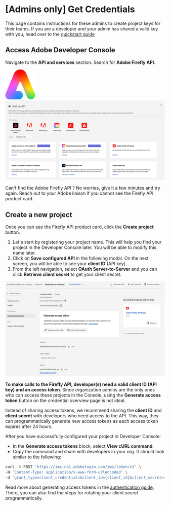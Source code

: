 # [Admins only] Get Credentials

<InlineAlert variant="warning" slots="text" />

This page contains instructions for these admins to create project keys for their teams. If you are a developer and your admin has shared a valid key with you, head over to the [quickstart guide](../index.md)

## Access Adobe Developer Console

Navigate to the __API and services__ section. Search for __Adobe Firefly API__.

![Testing SVG](../../images/Adobe_Express_logo.svg)
![API and services page - Firefly API card](../../images/firefly_api_card.png)

Can't find the Adobe Firefly API ? No worries, give it a few minutes and try again. Reach out to your Adobe liaison if you cannot see the Firefly API product card.

## Create a new project

Once you can see the Firefly API product card, click the __Create project__ button.

1. Let's start by registering your project name. This will help you find your project in the Developer Console later. You will be able to modify this name later.
2. Click on __Save configured API__ in the following modal. On the next screen, you will be able to see your __client ID__ (API key).
3. From the left navigation, select __OAuth Server-to-Server__ and you can click __Retrieve client secret__ to get your client secret.

![OAuth Server-to-Server credential page](../../images/credential_page.png)

__To make calls to the Firefly API, developer(s) need a valid client ID (API key) and an access token__. Since organization admins are the only ones who can access these projects in the Console, using the __Generate access token__ button on the credential overview page is not ideal.

<InlineAlert variant="warning" slots="text" />

Instead of sharing access tokens, we recommend sharing the __client ID__ and __client secret__ with developers who need access to the API. This way, they can programmatically generate new access tokens as each access token expires after 24 hours.

After you have successfully configured your project in Developer Console:

- In the __Generate access tokens__ block, select __View cURL command__.
- Copy the command and share with developers in your org. It should look similar to the following:

```bash
curl -X POST 'https://ims-na1.adobelogin.com/ims/token/v3' \
-H 'Content-Type: application/x-www-form-urlencoded' \
-d 'grant_type=client_credentials&client_id={client_id}&client_secret={client_secret}&scope=openid,AdobeID,firefly_enterprise,firefly_api'
```

Read more about generating access tokens in the [authentication guide](../authentication/index.md). There, you can also find the steps for rotating your client secret programmatically.
